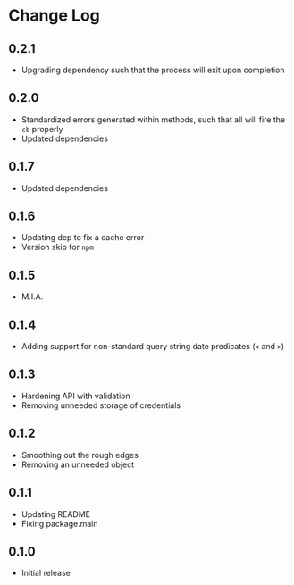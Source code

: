 # Change Log

## 0.2.1
- Upgrading dependency such that the process will exit upon completion

## 0.2.0
- Standardized errors generated within methods, such that all will fire the `cb` properly
- Updated dependencies

## 0.1.7
- Updated dependencies

## 0.1.6
- Updating dep to fix a cache error
- Version skip for `npm`

## 0.1.5
- M.I.A.

## 0.1.4
- Adding support for non-standard query string date predicates (`<` and `>`)

## 0.1.3
- Hardening API with validation
- Removing unneeded storage of credentials

## 0.1.2
- Smoothing out the rough edges
- Removing an unneeded object

## 0.1.1
- Updating README
- Fixing package.main

## 0.1.0
- Initial release
